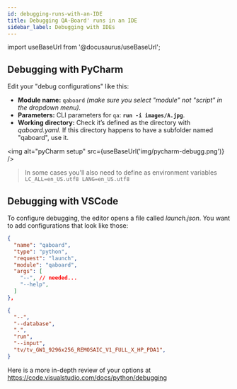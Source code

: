 ```yaml
---
id: debugging-runs-with-an-IDE
title: Debugging QA-Board' runs in an IDE
sidebar_label: Debugging with IDEs
---
```

import useBaseUrl from '@docusaurus/useBaseUrl';

## Debugging with PyCharm
Edit your "debug configurations" like this:

- **Module name:** `qaboard` *(make sure you select "module" not "script" in the dropdown menu).*
- **Parameters:** CLI parameters for `qa`: **`run -i images/A.jpg`**.
- **Working directory:** Check it’s defined as the directory with *qaboard.yaml*. If this directory happens to have a subfolder named "qaboard", use it.

<img alt="pyCharm setup" src={useBaseUrl('img/pycharm-debugg.png')} />

> In some cases you'll also need to define as environment variables `LC_ALL=en_US.utf8 LANG=en_US.utf8`

## Debugging with VSCode
To configure debugging, the editor opens a file called *launch.json*. You want to add configurations that look like those:

```json
{
  "name": "qaboard",
  "type": "python",
  "request": "launch",
  "module": "qaboard",
  "args": [
    "--", // needed...
    "--help",
  ]
},
```

```json
{
  "--",
  "--database",
  ".",
  "run",
  "--input",
  "tv/tv_GW1_9296x256_REMOSAIC_V1_FULL_X_HP_PDA1",
}
```

Here is a more in-depth review of your options at https://code.visualstudio.com/docs/python/debugging
